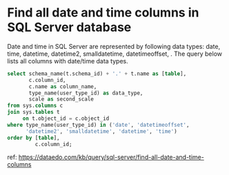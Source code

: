 # Find all date and time columns in SQL Server database

Date and time in SQL Server are represented by following data types: date, time, datetime, datetime2, smalldatetime, datetimeoffset, . The query below lists all columns with date/time data types.


``` sql
select schema_name(t.schema_id) + '.' + t.name as [table],
       c.column_id,
       c.name as column_name,
       type_name(user_type_id) as data_type,
       scale as second_scale
from sys.columns c
join sys.tables t
     on t.object_id = c.object_id
where type_name(user_type_id) in ('date', 'datetimeoffset', 
      'datetime2', 'smalldatetime', 'datetime', 'time')
order by [table],
         c.column_id;
```

ref: https://dataedo.com/kb/query/sql-server/find-all-date-and-time-columns